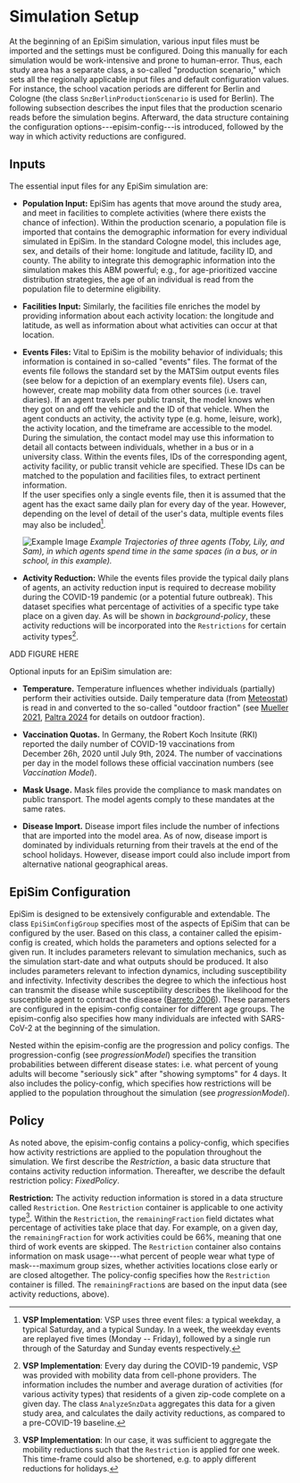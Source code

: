 # Simulation Setup

At the beginning of an EpiSim simulation, various input files must be
imported and the settings must be configured. Doing this manually for
each simulation would be work-intensive and prone to human-error. Thus,
each study area has a separate class, a so-called "production scenario,"
which sets all the regionally applicable input files and default
configuration values. For instance, the school vacation periods are
different for Berlin and Cologne (the class
`SnzBerlinProductionScenario` is used for Berlin). The following
subsection describes the input files that the production scenario reads
before the simulation begins. Afterward, the data structure containing
the configuration options---episim-config---is introduced, followed by
the way in which activity reductions are configured.

## Inputs

The essential input files for any EpiSim simulation are:

- **Population Input:** EpiSim has agents that move around the study
  area, and meet in facilities to complete activities (where there
  exists the chance of infection). Within the production scenario, a
  population file is imported that contains the demographic information
  for every individual simulated in EpiSim. In the standard Cologne model, this
  includes age, sex, and details of their home: longitude and latitude,
  facility ID, and county. The ability to integrate this demographic
  information into the simulation makes this ABM powerful; e.g., for age-prioritized
  vaccine distribution strategies, the age of an individual is read from
  the population file to determine eligibility.

- **Facilities Input:** Similarly, the facilities file enriches the
  model by providing information about each activity location: the
  longitude and latitude, as well as information about what activities
  can occur at that location.

- **Events Files:** Vital to EpiSim is the mobility behavior of
  individuals; this information is contained in so-called "events"
  files. The format of the events file follows the standard set by the
  MATSim output events files (see below for a depiction of an exemplary events file). Users can, however, create map
  mobility data from other sources (i.e. travel diaries). If an agent
  travels per public transit, the model knows when they got on and off
  the vehicle and the ID of that vehicle. When the agent conducts an
  activity, the activity type (e.g. home, leisure, work), the activity
  location, and the timeframe are accessible to the model. During the
  simulation, the contact model may use this information to detail all
  contacts between individuals, whether in a bus or in a university
  class. Within the events files, IDs of the corresponding agent,
  activity facility, or public transit vehicle are specified. These IDs
  can be matched to the population and facilities files, to extract
  pertinent information.\
  If the user specifies only a single events file, then it is assumed
  that the agent has the exact same daily plan for every day of the
  year. However, depending on the level of detail of the user's data,
  multiple events files may also be included[^1].

  ![Example Image](./../images/traj2.png)
  *Example Trajectories of three agents (Toby, Lily, and Sam), in which agents spend time in the same spaces (in a bus, or in school, in this example).*

- **Activity Reduction:** While the events files provide the typical
  daily plans of agents, an activity reduction input is required to
  decrease mobility during the COVID-19 pandemic (or a potential future
  outbreak). This dataset specifies what percentage of activities of a
  specific type take place on a given day. As will be shown in
  *background-policy*, these activity reductions will be
  incorporated into the `Restrictions` for certain activity types[^2].

ADD FIGURE HERE

Optional inputs for an EpiSim simulation are:

- **Temperature.** Temperature influences whether individuals
  (partially) perform their activities outside. Daily temperature data
  (from [Meteostat](https://meteostat.net/en/)) is read in and converted to the so-called
  "outdoor fraction" (see [Mueller 2021](http://dx.doi.org/10.1371/journal.pone.0259037), [Paltra 2024](http://dx.doi.org/10.1038/s41598-024-64230-1) for details on
  outdoor fraction).

- **Vaccination Quotas.** In Germany, the Robert Koch Insitute (RKI) reported the daily number of
  COVID-19
  vaccinations from December 26h, 2020 until July 9th, 2024. The number
  of vaccinations per day in the model follows these official
  vaccination numbers (see
  *Vaccination Model*).

- **Mask Usage.** Mask files provide the compliance to mask mandates on
  public transport. The model agents comply to these mandates at the
  same rates.

- **Disease Import.** Disease import files include the number of
  infections that are imported into the model area. As of now, disease
  import is dominated by individuals returning from their travels at the
  end of the school holidays. However, disease import could also include
  import from alternative national geographical areas.

## EpiSim Configuration

EpiSim is
designed to be extensively configurable and extendable. The class
`EpiSimConfigGroup` specifies most of the aspects of
EpiSim that can
be configured by the user. Based on this class, a container called the
episim-config is created, which holds the parameters and options
selected for a given run. It includes parameters relevant to simulation
mechanics, such as the simulation start-date and what outputs should be
produced. It also includes parameters relevant to infection dynamics,
including susceptibility and
infectivity.
Infectivity
describes the degree to which the infectious host can transmit the
disease while susceptibility describes the likelihood for the
susceptible agent to contract the disease ([Barreto 2006](https://doi.org/10.1136/jech.2003.011593)).
These parameters are configured in the episim-config container for
different age groups. The episim-config also specifies how many
individuals are infected with SARS-CoV-2 at the beginning of the
simulation.

Nested within the episim-config are the progression and policy configs.
The progression-config (see
*progressionModel*) specifies the transition probabilities
between different disease states: i.e. what percent of young adults will
become "seriously sick\" after "showing symptoms\" for 4 days. It also
includes the policy-config, which specifies how restrictions will be
applied to the population throughout the simulation (see *progressionModel*).

## Policy

As noted above, the episim-config contains a policy-config, which
specifies how activity restrictions are applied to the population
throughout the simulation. We first describe the *Restriction*, a basic
data structure that contains activity reduction information. Thereafter,
we describe the default restriction policy: *FixedPolicy*.

**Restriction:** The activity reduction information is stored in a data
structure called `Restriction`. One `Restriction` container is
applicable to one activity type[^3]. Within the `Restriction`, the
`remainingFraction` field dictates what percentage of activities take
place that day. For example, on a given day, the `remainingFraction` for
work activities could be 66%, meaning that one third of work events are
skipped. The `Restriction` container also contains information on mask
usage---what percent of people wear what type of mask---maximum group
sizes, whether activities locations close early or are closed
altogether. The policy-config specifies how the `Restriction` container
is filled. The `remainingFraction`s are based on the input data (see
activity reductions, above).

[^1]: **VSP Implementation**: VSP uses three event files: a typical
    weekday, a typical Saturday, and a typical Sunday. In a week, the
    weekday events are replayed five times (Monday -- Friday), followed
    by a single run through of the Saturday and Sunday events
    respectively.

[^2]: **VSP Implementation**: Every day during the
    COVID-19
    pandemic, VSP
    was provided with mobility data from cell-phone providers. The
    information includes the number and average duration of activities
    (for various activity types) that residents of a given zip-code
    complete on a given day. The class `AnalyzeSnzData` aggregates this
    data for a given study area, and calculates the daily activity
    reductions, as compared to a pre-COVID-19 baseline.

[^3]: **VSP Implementation**: In our case, it was sufficient to
    aggregate the mobility reductions such that the `Restriction` is
    applied for one week. This time-frame could also be shortened, e.g.
    to apply different reductions for holidays.